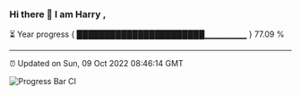 ### Hi there 👋 I am Harry , 

⏳ Year progress { ███████████████████████▁▁▁▁▁▁▁ } 77.09 %

---

⏰ Updated on Sun, 09 Oct 2022 08:46:14 GMT

![Progress Bar CI](https://github.com/duykhang68/duykhang68/workflows/Progress%20Bar%20CI/badge.svg)
